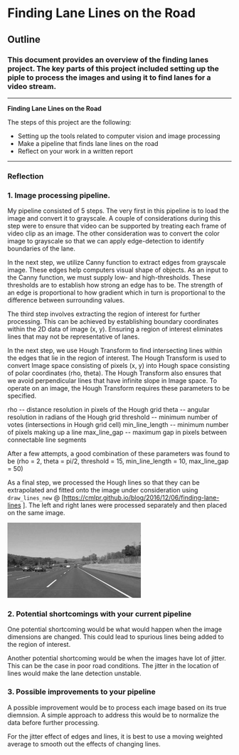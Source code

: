 # **Finding Lane Lines on the Road** 

## Outline

### This document provides an overview of the finding lanes project. The key parts of this project included setting up the piple to process the images and using it to find lanes for a video stream.

---

**Finding Lane Lines on the Road**

The steps of this project are the following:
* Setting up the tools related to computer vision and image processing
* Make a pipeline that finds lane lines on the road
* Reflect on your work in a written report


[//]: # (Image References)

[image1]: ./examples/grayscale.jpg "Grayscale"

---

### Reflection

### 1. Image processing pipeline.

My pipeline consisted of 5 steps. The very first in this pipeline is to load the image and convert it to grayscale.
A couple of considerations during this step were to ensure that video can be supported by treating each frame of video clip as an image. The other consideration was to convert the color image to grayscale so that we can apply edge-detection to identify boundaries of the lane.

In the next step, we utilize Canny function to extract edges from grayscale image. These edges help computers visual shape of objects. As an input to the Canny function, we must supply low- and high-thresholds. These thresholds are to establish how strong an edge has to be. The strength of an edge is proportional to how gradient which in turn is proportional to the difference between surrounding values.

The third step involves extracting the region of interest for further processing. This can be achieved by establishing boundary coordinates within the 2D data of image (x, y). Ensuring a region of interest eliminates lines that may not be representative of lanes. 

In the next step, we use Hough Transform to find intersecting lines within the edges that lie in the region of interest. The Hough Transform is used to convert Image space consisting of pixels (x, y) into Hough space consisting of polar coordinates (rho, theta). The Hough Transform also ensures that we avoid perpendicular lines that have infinite slope in Image space. To operate on an image, the Hough Transform requires these parameters to be specified.

rho -- distance resolution in pixels of the Hough grid
theta -- angular resolution in radians of the Hough grid
threshold -- minimum number of votes (intersections in Hough grid cell)
min_line_length -- minimum number of pixels making up a line
max_line_gap -- maximum gap in pixels between connectable line segments

After a few attempts, a good combination of these parameters was found to be 
(rho = 2, theta = pi/2, threshold = 15, min_line_length = 10, max_line_gap = 50)

As a final step, we processed the Hough lines so that they can be extrapolated and fitted onto the image under consideration using `draw_lines_new` @ [https://cmlpr.github.io/blog/2016/12/06/finding-lane-lines
]. The left and right lanes were processed separately and then placed on the same image. 


[//]: # (Image References)

[image2]: ./examples/lanes-1.jpg "Lanes 1"

[//]: # (Image References)

[image3]: ./examples/lanes-2.jpg "Lanes 2"


![alt text][image1]


### 2. Potential shortcomings with your current pipeline


One potential shortcoming would be what would happen when the image dimensions are changed. This could lead to spurious lines being added to the region of interest. 

[//]: # (Image References)

[image4]: ./examples/dimensions-1.jpg "Dimensions 1"

[//]: # (Image References)

[image5]: ./examples/dimensions-2.jpg "Dimensions 2"

Another potential shortcoming would be when the images have lot of jitter. This can be the case in poor road conditions. The jitter in the location of lines would make the lane detection unstable.

[//]: # (Image References)

[image6]: ./examples/jitter-1.jpg "Jitter 1"

[//]: # (Image References)

[image7]: ./examples/jitter-2.jpg "Jitter 2"

### 3. Possible improvements to your pipeline

A possible improvement would be to process each image based on its true diemnsion. A simple approach to address this would be to normalize the data before further processing.


For the jitter effect of edges and lines, it is best to use a moving weighted average to smooth out the effects of changing lines. 